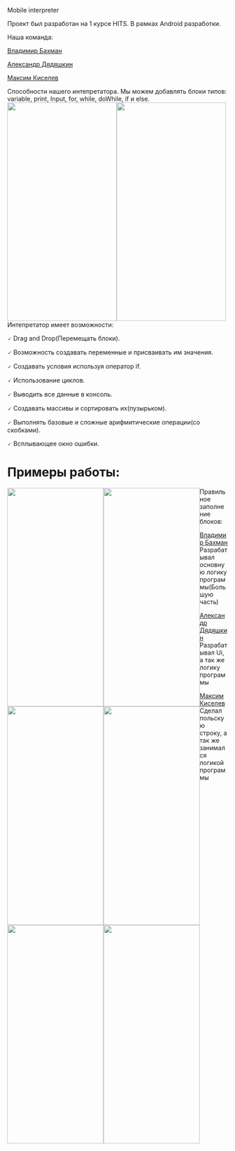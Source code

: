Mobile interpreter

Проект был разработан на 1 курсе HITS. В рамках Android разработки.

Наша команда: 
<p><a href="https://vk.com/vovabah56">Владимир Бахман</a></p>
<p><a href="https://vk.com/cah9d">Александр Дядяшкин</a></p>
<p><a href="https://vk.com/maksrfu">Максим Киселев</a></p>

<div>
 <span>Способности нашего интепретатора.</span>
 <span>Мы  можем добавлять блоки типов: variable, print, Input, for, while, doWhile, if и else.</span>
<span><img src="https://github.com/vovabah56/HitsAndroid/assets/128976851/25ed8c02-297e-4d18-8385-76f072c1eb01" width="250" height="500" style="float: left"> <img src="https://github.com/vovabah56/HitsAndroid/assets/128976851/1e1e08d5-65ac-4e74-b57f-ebfc6e2359e6" width="250" height="500" style="float: left"> </span>
 </div>

<div><p> Интепретатор имеет возможности:</p>
<p>🗸 Drag and Drop(Перемещать блоки).</p>
<p>🗸 Возможность создавать переменные и присваивать им значения.</p>
<p>🗸 Создавать условия используя оператор if.</p>
<p>🗸 Использование циклов.</p>
<p>🗸 Выводить все данные в консоль.</p>
<p>🗸 Создавать массивы и сортировать их(пузырьком).</p>
<p>🗸 Выполнять базовые и сложные арифмитические операции(со скобками).</p>
<p>🗸 Всплывающее окно ошибки.</p>
</div> 

<h1> Примеры работы: </h1>
 <div>
 <span><img src="https://github.com/vovabah56/HitsAndroid/assets/128976851/ac770ed9-9c59-41da-b45e-a45aafe875a9" width="220" height="500" style="float: left"> <img src="https://github.com/vovabah56/HitsAndroid/assets/128976851/2943b6b5-03db-403e-af36-41f8913c9c39" width="220" height="500" style="float: left"> <img src="https://github.com/vovabah56/HitsAndroid/assets/128976851/007dd9c0-4e21-44c4-beb9-900bbc11d985" width="220" height="500" style="float: left"> <img src="https://github.com/vovabah56/HitsAndroid/assets/128976851/67d20056-3322-417d-be46-688257ad5c6f" width="220" height="500" style="float: left"></span>
 </div>
 <div>
 <span> Правильное заполнение блоков:</span> </div>
 <span> <img src="https://github.com/vovabah56/HitsAndroid/assets/128976851/76114338-886b-4e99-9d9e-a2380866fa5f" width="220" height="500" style="float: left">  <img src="https://github.com/vovabah56/HitsAndroid/assets/128976851/89a17010-3ef6-4f01-9c9e-a4373fc770c6
" width="220" height="500" style="float: left">  </span>
 <div>
<p><a href="https://vk.com/vovabah56">Владимир Бахман</a> Разрабатывал основную логику программы(Большую часть)</p>
<p><a href="https://vk.com/cah9d">Александр Дядяшкин</a>  Разрабатывал Ui, а так же логику программы</p>
<p><a href="https://vk.com/maksrfu">Максим Киселев</a> Сделал польскую строку, а так же занимался логикой программы</p>
</div>
